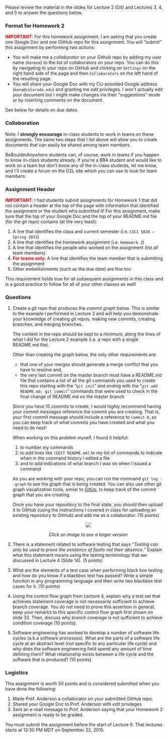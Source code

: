 <p>Please review the material in the slides for Lecture 2 (Git) and Lectures 3, 4, and 5 to answer the questions below.</p>

<h3>Format for Homework 2</h3>

<p><strong style="color: red">IMPORTANT</strong>: For this homework assignment, I am asking that you create one Google Doc and one GitHub repo for this assignment. You will <q>submit</q> this assignment by performing two actions:</p>

<ul>
  <li>You will make me a <em>collaborator</em> on your Github repo by adding my user name (<code>kenbod</code>) to the list of collaborators on your repo. You can do this by navigating to your repo on GitHub and clicking on <code>Settings</code> on the right hand side of the page and then <code>Collaborators</code> on the left hand of the resulting page.</li>
  <li>You will share your Google Doc with my CU-provided Google address (<code>kena@colorado.edu</code>) and granting me <em>edit</em> privileges. I won't actually edit your document but I might make changes via their <q>suggestions</q> mode or by inserting comments on the document.</li>
</ul>

<p>See below for details on due dates.</p>

<h3>Collaboration</h3>

<p>Note: I <strong>strongly encourage</strong> in-class students to work in teams on these assignments. The same two steps that I list above will allow you to create documents that can easily be shared among team members.</p>

<p>BeBoulderAnywhere students can, of course, work in teams if you happen to know in-class students already. If you're a BBA student and would like to work on a team but don't know any of the in-class students, let me know, and I'll create a forum on the D2L site which you can use to look for team members.</p>

<h3>Assignment Header</h3>

<p><strong style="color: red">IMPORTANT</strong>: I had students submit assignments for Homework 1 that did not contain a header at the top of the page with information that identified the assignment or the student who submitted it! For this assignment, make sure that the top of your Google Doc and the top of your README.md file (for the git repo) contains (at the very least):</p>

<ol>
  <li>A line that identifies the class and current semester (i.e. <code>CSCI 5828 &ndash; Spring 2015</code>)</li>
  <li>A line that identifies the homework assignment (i.e. <code>Homework 2</code>)</li>
  <li>A line that identifies the people who worked on the assignment (list all team members)</li>
  <li><strong style="color: red">For teams only:</strong> A line that identifies the team member that is submitting the assignment</li>
  <li>Other embellishments (such as the due date) are fine too</li>
</ol>

<p>This requirement holds true for all subsequent assignments in this class and is a good practice to follow for all of your other classes as well!</p>

<h3>Questions</h3>

<ol>
    <li><p>Create a git repo that produces the <em>commit graph</em> below. This is similar to the example I performed in Lecture 2 and will help you demonstrate your knowledge of creating git repos, making new commits, creating branches, and merging branches.</p>
        <p>The content in the repo should be kept to a minimum, along the lines of what I did for the Lecture 2 example (i.e. a repo with a single README.md file).</p>
        <p>Other than creating the graph below, the only other requirements are:
          <ul>
            <li>that one of your merges should generate a merge conflict that you have to resolve and,</li>
            <li>the very last commit on the master branch must have a README.md file that contains a list of all the git commands you used to create this repo starting with the <q><code>git init</code></q> and ending with the <q><code>git add README.md; git commit</code></q> commands that were used to check in the final change of README.md on the master branch</li>
          </ul>
        </p>
        <p>Since you have 15 commits to create, I would highly recommend having your <em>commit messages</em> reference the commit you are creating. That is, your first commit message should include a reference to <code>Commit 0</code>, so you can keep track of what commits you have created and what you need to do next!</p>
        <p>When working on this problem myself, I found it helpful:
          <ol>
            <li>to number my commands</li>
            <li>to add lines like <code>[EDIT README.md]</code> to my list of commands to indicate when in the command history I edited a file</li>
            <li>and to add indications of what branch I was on when I issued a command</li>
          </ol></p>
        <p>As you are working with your repo, you can run the command <code>git log --graph</code> to see the graph that is being created. You can also use other git graph visualization tools, simiar to <a href="http://gitup.co">GitUp</a>, to keep track of the commit graph that you are creating.</p>
        <p>Once you have your repository to the final state, you should then upload it to GitHub (using the instructions I covered in class for uploading an existing repository to GitHub) and add me as a collaborator. (15 points)</p>
        <p style="text-align: center;"><a href="http://www.cs.colorado.edu/~kena/classes/5828/f15/homework-2-commit-graph.html"><img src="http://www.cs.colorado.edu/~kena/classes/5828/f15/_Media/homwork2commitgraph_360.png"></a></p>
        <p style="text-align: center;"><em>Click on image to see a larger version</em></p>
    </li>
	<li><p>There is a statement related to software testing that says <em><q>Testing can only be used to prove the existence of faults not their absence.</q></em> Explain what this statement means using the testing terminology that we discussed in Lecture 4 (Slide 14). (5 points)</p></li>
	<li><p>What are the elements of a test case when performing black box testing and how do you know if a blackbox test has passed? Write a simple function in any programming language and then write two blackbox test cases for it. (10 points)</p></li>
	<li><p>Using the control flow graph from Lecture 4, explain why a test set that achieves statement coverage is not necessarily sufficient to achieve branch coverage. You do not need to prove this assertion in general; keep your remarks to this specific control flow graph first shown on slide 33. Then, discuss why branch coverage is not sufficient to achieve condition coverage (10 points).</p></li>
	<li><p>Software engineering has worked to develop a number of software life cycles (a.k.a software processes). What are the parts of a software life cycle at an abstract level (not specific to any particular life cycle) and why does the software engineering field spend any amount of time defining them? What relationship exists between a life cycle and the software that is produced? (10 points)</p></li>
</ol>

<h3>Logistics</h3>

<p>This assignment is worth 50 points and is considered submitted when you have done the following:</p>
<ol>
  <li>Made Prof. Anderson a collaborator on your submitted GitHub repo.</li>
  <li>Shared your Google Doc to Prof. Anderson with <em>edit</em> privileges</li>
  <li>Sent an e-mail message to Prof. Anderson saying that your Homework 2 assignment is ready to be graded.</li>
</ol>

<p>You must submit the assignment before the start of Lecture 9. That lectures starts at 12:30 PM MDT on September 22, 2015.</p>

